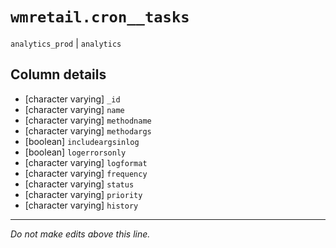 # `wmretail.cron__tasks`
`analytics_prod` | `analytics`

## Column details
* [character varying] `_id`
* [character varying] `name`
* [character varying] `methodname`
* [character varying] `methodargs`
* [boolean]   `includeargsinlog`
* [boolean]   `logerrorsonly`
* [character varying] `logformat`
* [character varying] `frequency`
* [character varying] `status`
* [character varying] `priority`
* [character varying] `history`

-------------------------------------------------------------------------------
*Do not make edits above this line.*
